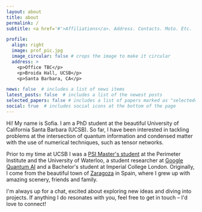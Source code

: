 ```yaml
---
layout: about
title: about
permalink: /
subtitle: <a href='#'>Affiliations</a>. Address. Contacts. Moto. Etc.

profile:
  align: right
  image: prof_pic.jpg
  image_circular: false # crops the image to make it circular
  address: >
    <p>Office TBC</p>
    <p>Broida Hall, UCSB</p>
    <p>Santa Barbara, CA</p>

news: false  # includes a list of news items
latest_posts: false  # includes a list of the newest posts
selected_papers: false # includes a list of papers marked as "selected={true}"
social: true  # includes social icons at the bottom of the page
---
```


Hi! My name is Sofia. I am a PhD student at the beautiful University of California Santa Barbara (UCSB). So far, I have been interested in tackling problems at the intersection of quantum information and condensed matter with the use of numerical techniques, such as tensor networks.<br>

Prior to my time at UCSB I was a <a href='https://perimeterinstitute.ca/psi-masters-program'>PSI Master's student</a> at the Perimeter Institute and the University of Waterloo, a student researcher at <a href='https://quantumai.google/'>Google Quantum AI</a> and a Bachelor's student at Imperial College London. Originally, I come from the beautiful town of <a href='https://www.spain.info/en/destination/zaragoza/'>Zaragoza</a> in Spain, where I grew up with amazing scenery, friends and family.<br>

I'm always up for a chat, excited about exploring new ideas and diving into projects. If anything I do resonates with you, feel free to get in touch – I'd love to connect!

